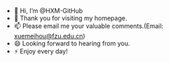 - 👋 Hi, I’m @HXM-GitHub
- 💞️ Thank you for visiting my homepage.
- 📫 Please email me your valuable comments.(Email: xuemeihou@fzu.edu.cn)
- 😄 Looking forward to hearing from you.
- ⚡ Enjoy every day!

<!---
HXM-GitHub/HXM-GitHub is a ✨ special ✨ repository because its `README.md` (this file) appears on your GitHub profile.
You can click the Preview link to take a look at your changes.
--->

